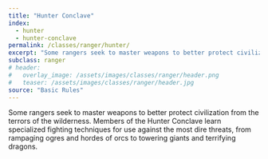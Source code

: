```yaml
---
title: "Hunter Conclave"
index: 
  - hunter
  - hunter-conclave
permalink: /classes/ranger/hunter/
excerpt: "Some rangers seek to master weapons to better protect civilization from the terrors of the wilderness."
subclass: ranger
# header:
#   overlay_image: /assets/images/classes/ranger/header.png
#   teaser: /assets/images/classes/ranger/header.jpg
source: "Basic Rules"
---
```

Some rangers seek to master weapons to better protect civilization from the terrors of the wilderness. Members of the Hunter Conclave learn specialized fighting techniques for use against the most dire threats, from rampaging ogres and hordes of orcs to towering giants and terrifying dragons.